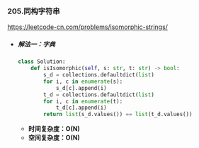 ### 205.同构字符串

https://leetcode-cn.com/problems/isomorphic-strings/

- ##### 解法一：字典

  ```python
  class Solution:
      def isIsomorphic(self, s: str, t: str) -> bool:
          s_d = collections.defaultdict(list)
          for i, c in enumerate(s):
              s_d[c].append(i)
          t_d = collections.defaultdict(list)
          for i, c in enumerate(t):
              t_d[c].append(i)
          return list(s_d.values()) == list(t_d.values())
  ```

  - **时间复杂度：O(N)**
  - **空间复杂度：O(N)**

